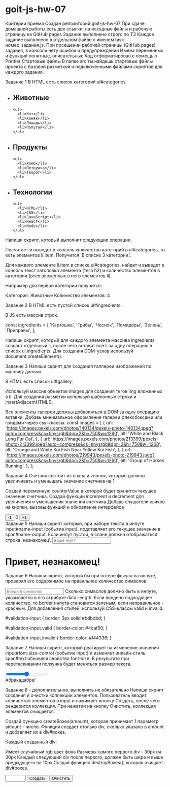 # goit-js-hw-07

Критерии приема
Создан репозиторий goit-js-hw-07
При сдаче домашней работы есть две ссылки: на исходные файлы и рабочую страницу на GitHub pages
Задание выполнено строго по ТЗ
Каждое задание выполнено в отдельном файле с именем task-номер_задания.js.
При посещении рабочей страницы (GitHub pages) задания, в консоли нету ошибок и предупреждений
Имена переменных и функций понятные, описательные
Код отформатирован с помощью Prettier
Стартовые файлы
В папке src ты найдешь стартовые файлы проекта с базовой разметкой и подключенными файлами скриптов для каждого задания.

Задание 1
В HTML есть список категорий ul#categories.

<ul id="categories">
  <li class="item">
    <h2>Животные</h2>

    <ul>
      <li>Кот</li>
      <li>Хомяк</li>
      <li>Лошадь</li>
      <li>Попугай</li>
    </ul>

  </li>
  <li class="item">
    <h2>Продукты</h2>

    <ul>
      <li>Хлеб</li>
      <li>Петрушка</li>
      <li>Творог</li>
    </ul>

  </li>
  <li class="item">
    <h2>Технологии</h2>

    <ul>
      <li>HTML</li>
      <li>CSS</li>
      <li>JavaScript</li>
      <li>React</li>
      <li>Node</li>
    </ul>

  </li>
</ul>
Напиши скрипт, который выполнит следующие операции.

Посчитает и выведет в консоль количество категорий в ul#categories, то есть элементов li.item. Получится 'В списке 3 категории.'.

Для каждого элемента li.item в списке ul#categories, найдет и выведет в консоль текст заголовка элемента (тега h2) и количество элементов в категории (всех вложенных в него элементов li).

Например для первой категории получится:

Категория: Животные
Количество элементов: 4

Задание 2
В HTML есть пустой список ul#ingredients.

<ul id="ingredients"></ul>
В JS есть массив строк.

const ingredients = [
'Картошка',
'Грибы',
'Чеснок',
'Помидоры',
'Зелень',
'Приправы',
];

Напиши скрипт, который для каждого элемента массива ingredients создаст отдельный li, после чего вставит все li за одну операцию в список ul.ingredients. Для создания DOM-узлов используй document.createElement().

Задание 3
Напиши скрипт для создания галлереи изображений по массиву данных.

В HTML есть список ul#gallery.

<ul id="gallery"></ul>
Используй массив объектов images для создания тегов img вложенных в li. Для создания разметки используй шаблонные строки и insertAdjacentHTML().

Все элементы галереи должны добавляться в DOM за одну операцию вставки.
Добавь минимальное оформление галереи флексбоксами или гридами через css-классы.
const images = [
{
url:
'https://images.pexels.com/photos/140134/pexels-photo-140134.jpeg?auto=compress&cs=tinysrgb&dpr=2&h=750&w=1260',
alt: 'White and Black Long Fur Cat',
},
{
url:
'https://images.pexels.com/photos/213399/pexels-photo-213399.jpeg?auto=compress&cs=tinysrgb&dpr=2&h=750&w=1260',
alt: 'Orange and White Koi Fish Near Yellow Koi Fish',
},
{
url:
'https://images.pexels.com/photos/219943/pexels-photo-219943.jpeg?auto=compress&cs=tinysrgb&dpr=2&h=750&w=1260',
alt: 'Group of Horses Running',
},
];

Задание 4
Счетчик состоит из спана и кнопок, которые должны увеличивать и уменьшать значение счетчика на 1.

Создай переменную counterValue в которой будет хранится текущее значение счетчика.
Создай функции increment и decrement для увеличения и уменьшения значения счетчика
Добавь слушатели кликов на кнопки, вызовы функций и обновление интерфейса

<div id="counter">
  <button type="button" data-action="decrement">-1</button>
  <span id="value">0</span>
  <button type="button" data-action="increment">+1</button>
</div>
Задание 5
Напиши скрипт который, при наборе текста в инпуте input#name-input (событие input), подставляет его текущее значение в span#name-output. Если инпут пустой, в спане должна отображаться строка 'незнакомец'.

<input type="text" placeholder="Ваше имя?" id="name-input" />
<h1>Привет, <span id="name-output">незнакомец</span>!</h1>
Задание 6
Напиши скрипт, который бы при потере фокуса на инпуте, проверял его содержимое на правильное количество символов.

<input
  type="text"
  id="validation-input"
  data-length="6"
  placeholder="Введи 6 символов"
/>
Сколько символов должно быть в инпуте, указывается в его атрибуте data-length.
Если введено подходящее количество, то border инпута становится зеленым, если неправильное - красным.
Для добавления стилей, используй CSS-классы valid и invalid.

#validation-input {
border: 3px solid #bdbdbd;
}

#validation-input.valid {
border-color: #4caf50;
}

#validation-input.invalid {
border-color: #f44336;
}

Задание 7
Напиши скрипт, который реагирует на изменение значения input#font-size-control (событие input) и изменяет инлайн-стиль span#text обновляя свойство font-size. В результате при перетаскивании ползунка будет меняться размер текста.

<input id="font-size-control" type="range" />
<br />
<span id="text">Абракадабра!</span>

Задание 8 - дополнительное, выполнять не обязательно
Напиши скрипт создания и очистки коллекции элементов. Пользователь вводит количество элементов в input и нажимает кнопку Создать, после чего рендерится коллекция. При нажатии на кнопку Очистить, коллекция элементов очищается.

Создай функцию createBoxes(amount), которая принимает 1 параметр amount - число. Функция создает столько div, сколько указано в amount и добавляет их в div#boxes.

Каждый созданный div:

Имеет случайный rgb цвет фона
Размеры самого первого div - 30px на 30px
Каждый следующий div после первого, должен быть шире и выше предыдущего на 10px
Создай функцию destroyBoxes(), которая очищает div#boxes.

<div id="controls">
  <input type="number" min="0" max="100" step="1" />
  <button type="button" data-action="render">Создать</button>
  <button type="button" data-action="destroy">Очистить</button>
</div>

<div id="boxes"></div>
